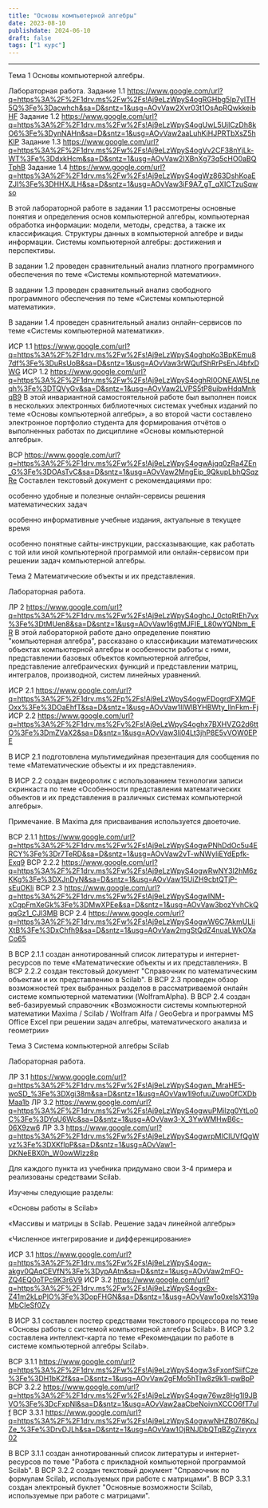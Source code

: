 ```yaml
---
title: "Основы компьютерной алгебры"
date: 2023-08-10
publishdate: 2024-06-10
draft: false
tags: ["1 курс"]
---
```


---

Тема 1
Основы компьютерной алгебры.

Лабораторная работа.
Задание 1.1 https://www.google.com/url?q=https%3A%2F%2F1drv.ms%2Fw%2Fs!Aj9eLzWpyS4ogRGHbg5Ip7yITH5Q%3Fe%3Dacwhch&sa=D&sntz=1&usg=AOvVaw2Xvr03t1OsApRQwkkeibHF
Задание 1.2 https://www.google.com/url?q=https%3A%2F%2F1drv.ms%2Fw%2Fs!Aj9eLzWpyS4ogUwL5UjlCzDh8kO6%3Fe%3DynNAHn&sa=D&sntz=1&usg=AOvVaw2aaLuhKiHJPRTbXsZ5hKlP
Задание 1.3 https://www.google.com/url?q=https%3A%2F%2F1drv.ms%2Fw%2Fs!Aj9eLzWpyS4ogVv2CF38nYjLk-WT%3Fe%3DdxkHcm&sa=D&sntz=1&usg=AOvVaw2IXBnXg73q5cHO0aBQTphB
Задание 1.4 https://www.google.com/url?q=https%3A%2F%2F1drv.ms%2Fw%2Fs!Aj9eLzWpyS4ogWz863DshKoaEZJI%3Fe%3DHHXJLH&sa=D&sntz=1&usg=AOvVaw3iF9A7_gT_qXICTzuSqwso



В этой лабораторной работе в задании 1.1 рассмотрены основные понятия и определения основ компьютерной алгебры, компьютерная обработка информации: модели, методы, средства, а также их классификация. Структуры данных в компьютерной алгебре и виды информации. Системы компьютерной алгебры: достижения и перспективы.

В задании 1.2 проведен сравнительный анализ платного программного обеспечения по теме «Системы компьютерной математики».

В задании 1.3 проведен сравнительный анализ свободного программного обеспечения по теме «Системы компьютерной математики».

В задании 1.4 проведен сравнительный анализ онлайн-сервисов по теме «Системы компьютерной математики».


ИСР 1.1 https://www.google.com/url?q=https%3A%2F%2F1drv.ms%2Fw%2Fs!Aj9eLzWpyS4oghpKo3BpKEmu87df%3Fe%3DuRsUoB&sa=D&sntz=1&usg=AOvVaw3rWQufShRrPsEnJ4bfxDWG
ИСР 1.2 https://www.google.com/url?q=https%3A%2F%2F1drv.ms%2Fw%2Fs!Aj9eLzWpyS4oghRI0ONEAW5Lneqh%3Fe%3DTQVyGv&sa=D&sntz=1&usg=AOvVaw2LVPS5tP8uibwHdqMnkqB9
В этой инвариантной самостоятельной работе был выполнен поиск в нескольких электронных библиотечных системах учебных изданий по теме «Основы компьютерной алгебры», а во второй части составлено электронное портфолио студента для формирования отчётов о выполненных работах по дисциплине «Основы компьютерной алгебры».

ВСР https://www.google.com/url?q=https%3A%2F%2F1drv.ms%2Fw%2Fs!Aj9eLzWpyS4ogwAjqq0zRa4ZEn_G%3Fe%3DOAsTvC&sa=D&sntz=1&usg=AOvVaw2MngEip_9QkupLbhQSqzRe
Составлен текстовый документ с рекомендациями про: 

особенно удобные и полезные онлайн-сервисы решения математических задач 

особенно информативные учебные издания, актуальные в текущее время 

особенно понятные сайты-инструкции, рассказывающие, как работать с той или иной компьютерной программой или онлайн-сервисом при решении задач компьютерной алгебры.


Тема 2
Математические объекты и их представления.

Лабораторная работа.

ЛР 2 https://www.google.com/url?q=https%3A%2F%2F1drv.ms%2Fw%2Fs!Aj9eLzWpyS4oghcJ_0ctqRtEh7vx%3Fe%3DtMUen8&sa=D&sntz=1&usg=AOvVaw16gtMJFIE_L80wYQNbm_ER
В этой лабораторной работе дано определение понятию "компьютерная алгебра", рассказано о классификации математических объектах компьютерной алгебры и особенности работы с ними, представлении базовых объектов компьютерной алгебры, представление алгебраических функций и представлении матриц, интегралов, производной, систем линейных уравнений.

ИСР 2.1 https://www.google.com/url?q=https%3A%2F%2F1drv.ms%2Fp%2Fs!Aj9eLzWpyS4ogwFDogrdFXMQFOxx%3Fe%3DOaEhfT&sa=D&sntz=1&usg=AOvVaw1IIWlBYHBWty_llnFkm-Fj
ИСР 2.2 https://www.google.com/url?q=https%3A%2F%2F1drv.ms%2Fv%2Fs!Aj9eLzWpyS4oghx7BXHVZG2d6ttO%3Fe%3DmZVaX2&sa=D&sntz=1&usg=AOvVaw3li04Lt3jhP8E5vVOW0EPE

В ИСР 2.1 подготовлена мультимедийная презентация для сообщения по теме «Математические объекты и их представления».

В ИСР 2.2 создан видеоролик с использованием технологии записи скринкаста по теме «Особенности представления математических объектов и их представления в различных системах компьютерной алгебры».



Примечание. В Maxima для присваивания используется двоеточие.


ВСР 2.1.1 https://www.google.com/url?q=https%3A%2F%2F1drv.ms%2Fw%2Fs!Aj9eLzWpyS4ogwPNhDdOc5u4ERCY%3Fe%3Dr7TeRD&sa=D&sntz=1&usg=AOvVaw2vT-wNWyliEYdEpfk-Exq9
ВСР 2.2.2 https://www.google.com/url?q=https%3A%2F%2F1drv.ms%2Fw%2Fs!Aj9eLzWpyS4ogwRwNY3l2hM6zKKg%3Fe%3DXJnDyN&sa=D&sntz=1&usg=AOvVaw15UiZH9cbtQTjP-sEuOKli
ВСР 2.3 https://www.google.com/url?q=https%3A%2F%2F1drv.ms%2Fw%2Fs!Aj9eLzWpyS4ogwINM-xCgpFmXeGk%3Fe%3DMwXPEe&sa=D&sntz=1&usg=AOvVaw3bozYvhCkQqqGz1_CJl3MB
ВСР 2.4 https://www.google.com/url?q=https%3A%2F%2F1drv.ms%2Fw%2Fs!Aj9eLzWpyS4ogwW6C7AkmULIiXtB%3Fe%3DxChfh9&sa=D&sntz=1&usg=AOvVaw2mgStQdZ4nuaLWkOXaCo65


В ВСР 2.1.1 создан аннотированный список литературы и интернет-ресурсов по теме «Математические объекты и их представления». В ВСР 2.2.2 создан текстовый документ "Справочник по математическим объектам и их представлению в Scilab". В ВСР 2.3 проведен обзор возможностей трех выбранных разделов в рассматриваемой онлайн системе компьютерной математики (WolframAlpha). В ВСР 2.4 создан веб-базируемый справочник «Возможности системы компьютерной математики Maxima / Scilab / Wolfram Alfa / GeoGebra и программы MS Office Excel при решении задач алгебры, математического анализа и геометрии»



Тема 3
Система компьютерной алгебры Scilab

Лабораторная работа.

ЛР 3.1 https://www.google.com/url?q=https%3A%2F%2F1drv.ms%2Fw%2Fs!Aj9eLzWpyS4ogwn_MraHE5-woSD_%3Fe%3DXgi38m&sa=D&sntz=1&usg=AOvVaw1l9ofuuZuwoOfCXDbMaa1b
ЛР 3.2 https://www.google.com/url?q=https%3A%2F%2F1drv.ms%2Fw%2Fs!Aj9eLzWpyS4ogwuPMilzg0YtLo0C%3Fe%3DYqU6Wc&sa=D&sntz=1&usg=AOvVaw3-X_3YwWMHwB6c-06X9zw6
ЛР 3.3 https://www.google.com/url?q=https%3A%2F%2F1drv.ms%2Fw%2Fs!Aj9eLzWpyS4ogwrpMIClUVfQgWvz%3Fe%3DXKfIpP&sa=D&sntz=1&usg=AOvVaw1-DKNeEBX0h_W0owWlzz8p


Для каждого пункта из учебника придумано свои 3-4 примера и реализованы средствами Scilab.  

Изучены следующие разделы:

«Основы работы в Scilab»

«Массивы и матрицы в Scilab. Решение задач линейной алгебры»

«Численное интегрирование и дифференцирование»


ИСР 3.1 https://www.google.com/url?q=https%3A%2F%2F1drv.ms%2Fw%2Fs!Aj9eLzWpyS4ogw-akgv0QAqCEVfN%3Fe%3DypAAtn&sa=D&sntz=1&usg=AOvVaw2mFO-ZQ4EQ0oTPc9K3r6V9
ИСР 3.2 https://www.google.com/url?q=https%3A%2F%2F1drv.ms%2Fw%2Fs!Aj9eLzWpyS4ogxBx-Z41m2kLpPlO%3Fe%3DopFHGN&sa=D&sntz=1&usg=AOvVaw1o0xeIsX319aMbCIeSf0Zy

В ИСР 3.1 составлен постер средствами текстового процессора по теме «Основы работы с системой компьютерной алгебры Scilab». В ИСР 3.2 составлена интеллект-карта по теме «Рекомендации по работе в системе компьютерной алгебры Scilab».

ВСР 3.1.1 https://www.google.com/url?q=https%3A%2F%2F1drv.ms%2Fw%2Fs!Aj9eLzWpyS4ogw3sFxonfSiifCze%3Fe%3DH1bK2f&sa=D&sntz=1&usg=AOvVaw2gFMo5hTIw8z9k1l-pwBpP
ВСР 3.2.2 https://www.google.com/url?q=https%3A%2F%2F1drv.ms%2Fw%2Fs!Aj9eLzWpyS4ogw76wz8Hg1I9JBVO%3Fe%3DcFxpNl&sa=D&sntz=1&usg=AOvVaw2aaCbeNoiynXCCO6fT7ulf
ВСР 3.3.1 https://www.google.com/url?q=https%3A%2F%2F1drv.ms%2Fw%2Fs!Aj9eLzWpyS4ogwwNHZB076KpJZe_%3Fe%3DrvDJLh&sa=D&sntz=1&usg=AOvVaw1OjRNJDbQTqBZgZixyvx02

В ВСР 3.1.1 создан аннотированный список литературы и интернет-ресурсов по теме "Работа с прикладной компьютерной программой Scilab". В ВСР 3.2.2 создан текстовый документ "Справочник по формулам Scilab, используемых при работе с матрицами". В ВСР 3.3.1 создан электроный буклет "Основные возможности Scilab, используемые при работе с матрицами".







